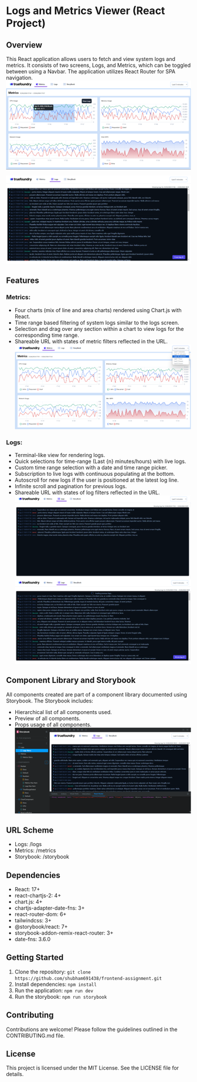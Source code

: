 # Logs and Metrics Viewer (React Project)

## Overview
This React application allows users to fetch and view system logs and metrics. It consists of two screens, Logs, and Metrics, which can be toggled between using a Navbar. The application utilizes React Router for SPA navigation.
![App Screenshot](./readme-asset/metrics2.png)

![App Screenshot](./readme-asset/logs2.png)

## Features
### Metrics:
- Four charts (mix of line and area charts) rendered using Chart.js with React.
- Time range based filtering of system logs similar to the logs screen.
- Selection and drag over any section within a chart to view logs for the corresponding time range.
- Shareable URL with states of metric filters reflected in the URL.
![App Screenshot](./readme-asset/metrics1.png)


### Logs:
- Terminal-like view for rendering logs.
- Quick selections for time-range (Last {n} minutes/hours) with live logs.
- Custom time range selection with a date and time range picker.
- Subscription to live logs with continuous populating at the bottom.
- Autoscroll for new logs if the user is positioned at the latest log line.
- Infinite scroll and pagination for previous logs.
- Shareable URL with states of log filters reflected in the URL.
![App Screenshot](./readme-asset/logs1.png)
![App Screenshot](./readme-asset/logs3.png)

## Component Library and Storybook
All components created are part of a component library documented using Storybook. The Storybook includes:
- Hierarchical list of all components used.
- Preview of all components.
- Props usage of all components.
![App Screenshot](./readme-asset/storybook.png)

## URL Scheme
- Logs: /logs
- Metrics: /metrics
- Storybook: /storybook

## Dependencies
- React: 17+
- react-chartjs-2: 4+
- chart.js: 4+
- chartjs-adapter-date-fns: 3+
- react-router-dom: 6+
- tailwindcss: 3+
- @storybook/react: 7+
- storybook-addon-remix-react-router: 3+
- date-fns: 3.6.0

## Getting Started
1. Clone the repository: `git clone https://github.com/shubham691438/frontend-assignment.git`
2. Install dependencies: `npm install`
3. Run the application: `npm run dev`
4. Run the storybook: `npm run storybook`

## Contributing
Contributions are welcome! Please follow the guidelines outlined in the CONTRIBUTING.md file.

## License
This project is licensed under the MIT License. See the LICENSE file for details.
